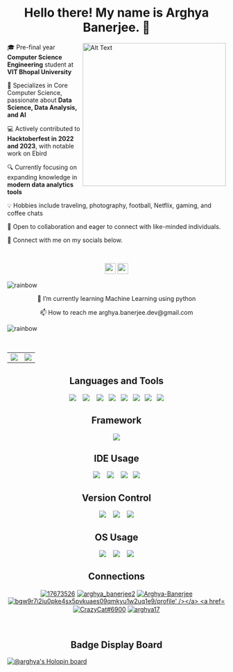 
<h1 align="center"> Hello there! My name is Arghya Banerjee. 👋 </h1>


<img src="https://github.com/Anmol-Baranwal/Cool-GIFs-For-GitHub/assets/74038190/0b335028-1d3d-4ee5-b5b3-a373d499be7e" alt="Alt Text" width="330" align="right">

<p>🎓 Pre-final year <b>Computer Science Engineering</b> student at <b>VIT Bhopal University</b></p>

<p>🚀 Specializes in Core Computer Science, passionate about <b>Data Science, Data Analysis, and AI</b></p>

<p>💻 Actively contributed to <b>Hacktoberfest in 2022 and 2023</b>, with notable work on Ebird</p>
 
<p>🔍 Currently focusing on expanding knowledge in <b>modern data analytics tools</b></p>

<p>💡 Hobbies include traveling, photography, football, Netflix, gaming, and coffee chats</p>

<p>🌟 Open to collaboration and eager to connect with like-minded individuals.</p>

<p>🔗 Connect with me on my socials below.</p>

<br>

<p align="center"><a href="https://www.linkedin.com/in/arghya-banerjee-32a018229/"><img src="https://img.shields.io/badge/LinkedIn-0A66C2.svg?style=for-the-badge&logo=LinkedIn&logoColor=white" height=25></a> <a href="https://www.instagram.com/arghya.banerjee__/"><img src="https://img.shields.io/badge/Instagram-E4405F.svg?style=for-the-badge&logo=Instagram&logoColor=white" height=25></a>
</p>
    
![rainbow](https://github.com/Arghya-Banerjee/Arghya-Banerjee/assets/72212592/9aa37a54-cf0d-42f3-bf39-a3d5da307364)

<p align="center">🌱 I’m currently learning Machine Learning using python </p>

<p align="center">📫 How to reach me arghya.banerjee.dev@gmail.com </p>


![rainbow](https://github.com/Arghya-Banerjee/Arghya-Banerjee/assets/72212592/9aa37a54-cf0d-42f3-bf39-a3d5da307364)
    
<br>

<table>
<tr>
<td>
<img src="https://github-readme-stats-sigma-five.vercel.app/api?username=Arghya-Banerjee&include_all_commits=true&count_private=true&show_icons=true&line_height=20&theme=tokyonight"/>
<td><img src="https://github-readme-stats-sigma-five.vercel.app/api/top-langs?username=Arghya-Banerjee&show_icons=true&locale=en&layout=compact&theme=tokyonight" />
</td>
</tr>
</table>







<h2 align='center'>Languages and Tools</h2> 

<p align="center">
  <img src="https://img.shields.io/badge/Python-3776AB.svg?style=for-the-badge&logo=Python&logoColor=white" />&nbsp;&nbsp;&nbsp;
  <img src="https://img.shields.io/badge/C++-00599C.svg?style=for-the-badge&logo=C++&logoColor=white" />&nbsp;&nbsp;&nbsp;
  <img src="https://img.shields.io/badge/HTML5-E34F26.svg?style=for-the-badge&logo=HTML5&logoColor=white" />&nbsp;&nbsp;
  <img src="https://img.shields.io/badge/CSS3-1572B6.svg?style=for-the-badge&logo=CSS3&logoColor=white" />&nbsp;&nbsp;
  <img src="https://img.shields.io/badge/Microsoft%20SQL%20Server-CC2927.svg?style=for-the-badge&logo=Microsoft-SQL-Server&logoColor=white" />&nbsp;&nbsp;
  <img src="https://img.shields.io/badge/Tableau-E97627.svg?style=for-the-badge&logo=Tableau&logoColor=white" />&nbsp;&nbsp;
  <img src="https://img.shields.io/badge/Power%20BI-F2C811.svg?style=for-the-badge&logo=Power-BI&logoColor=black" />&nbsp;&nbsp;
  <img src="https://img.shields.io/badge/Microsoft%20Excel-217346.svg?style=for-the-badge&logo=Microsoft-Excel&logoColor=white" />
</p>

<h2 align='center'> Framework </h2>

<p align="center">
  <img src="https://img.shields.io/badge/Anaconda-44A833.svg?style=for-the-badge&logo=Anaconda&logoColor=white" />
</p>


<h2 align='center'> IDE Usage </h2>

<p align="center">
  <img src="https://img.shields.io/badge/Visual%20Studio%20Code-007ACC.svg?style=for-the-badge&logo=Visual-Studio-Code&logoColor=white" />&nbsp;&nbsp;&nbsp;
  <img src="https://img.shields.io/badge/Sublime%20Text-FF9800.svg?style=for-the-badge&logo=Sublime-Text&logoColor=white" />&nbsp;&nbsp;&nbsp;
  <img src="https://img.shields.io/badge/PyCharm-000000.svg?style=for-the-badge&logo=PyCharm&logoColor=white" />&nbsp;&nbsp;
  <img src="https://img.shields.io/badge/Jupyter-F37626.svg?style=for-the-badge&logo=Jupyter&logoColor=white" />
</p>

<h2 align='center'> Version Control </h2>

<p align="center">
  <img src="https://img.shields.io/badge/Git-F05032.svg?style=for-the-badge&logo=Git&logoColor=white" />&nbsp;&nbsp;&nbsp;
 <img src="https://img.shields.io/badge/GitHub-181717.svg?style=for-the-badge&logo=GitHub&logoColor=white" />&nbsp;&nbsp;&nbsp;
 <img src="https://img.shields.io/badge/Git%20LFS-F64935.svg?style=for-the-badge&logo=Git-LFS&logoColor=white" />
</p>

<h2 align='center'> OS Usage </h2>

<p align="center">
  <img src="https://img.shields.io/badge/Windows%2011-0078D4.svg?style=for-the-badge&logo=Windows-11&logoColor=white" />&nbsp;&nbsp;&nbsp;
 <img src="https://img.shields.io/badge/Linux-FCC624.svg?style=for-the-badge&logo=Linux&logoColor=black" />&nbsp;&nbsp;&nbsp;
 <img src="https://img.shields.io/badge/macOS-000000.svg?style=for-the-badge&logo=macOS&logoColor=white" />
</p>

<h2 align='center'> Connections </h2>

<p align='center'>
<a href="https://stackoverflow.com/users/17673526" target="blank"><img align="center" src="https://img.shields.io/badge/Stack%20Overflow-F58025.svg?style=for-the-badge&logo=Stack-Overflow&logoColor=whiteg" alt="17673526"/></a>
<a href="https://www.hackerrank.com/arghya_banerjee2" target="blank"><img align="center" src="https://img.shields.io/badge/HackerRank-00EA64.svg?style=for-the-badge&logo=HackerRank&logoColor=white" alt="arghya_banerjee2" /></a>
<a href="https://leetcode.com/Arghya-Banerjee/" target="blank"><img align="center" src="https://img.shields.io/badge/LeetCode-FFA116.svg?style=for-the-badge&logo=LeetCode&logoColor=white" alt="Arghya-Banerjee" /></a>
<a href="https://auth.geeksforgeeks.org/user/bgw9r7i2iu0pke4sx5pvkuaes09qmkyu1w2uq1e9/profile" target="blank"><img align="center" src="https://img.shields.io/badge/GeeksforGeeks-2F8D46.svg?style=for-the-badge&logo=GeeksforGeeks&logoColor=white" alt="bgw9r7i2iu0pke4sx5pvkuaes09qmkyu1w2uq1e9/profile' /></a>
<a href="https://discord.gg/CF3YFEHaAU" target="blank"><img align="center" src="https://img.shields.io/badge/Discord-5865F2.svg?style=for-the-badge&logo=Discord&logoColor=white" alt="CrazyCat#6900" /></a>
<a href="https://codeforces.com/profile/arghya17" target="blank"><img align="center" src="https://img.shields.io/badge/Codeforces-1F8ACB.svg?style=for-the-badge&logo=Codeforces&logoColor=white" alt="arghya17" /></a>
</p>

<br/>

<h2 align='center'> Badge Display Board </h2>

[![@arghya's Holopin board](https://holopin.io/api/user/board?user=arghya)](https://holopin.io/@arghya)

  

